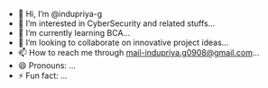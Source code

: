 - 👋 Hi, I’m @indupriya-g
- 👀 I’m interested in CyberSecurity and related stuffs...
- 🌱 I’m currently learning BCA...
- 💞️ I’m looking to collaborate on innovative project ideas...
- 📫 How to reach me through mail-indupriya.g0908@gmail.com...
- 😄 Pronouns: ...
- ⚡ Fun fact: ...

<!---
indupriya-g/indupriya-g is a ✨ special ✨ repository because its `README.md` (this file) appears on your GitHub profile.
You can click the Preview link to take a look at your changes.
--->
